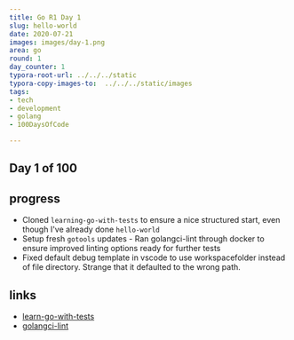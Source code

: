 ```yaml
---
title: Go R1 Day 1
slug: hello-world
date: 2020-07-21
images: images/day-1.png
area: go
round: 1
day_counter: 1
typora-root-url: ../../../static
typora-copy-images-to:  ../../../static/images
tags:
- tech
- development
- golang
- 100DaysOfCode

---
```


## Day 1 of 100

## progress

- Cloned `learning-go-with-tests` to ensure a nice structured start, even though I've already done `hello-world`
- Setup fresh `gotools` updates - Ran golangci-lint through docker to ensure improved linting options ready for further tests
- Fixed default debug template in vscode to use workspacefolder instead of file directory. Strange that it defaulted to the wrong path.

## links

- [learn-go-with-tests](https://github.com/sheldonhull/learn-go-with-tests.git)
- [golangci-lint](https://golangci-lint.run/usage/linters/)
